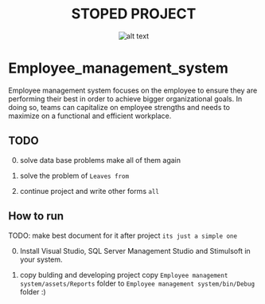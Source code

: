 <center>

# STOPED PROJECT


![alt text](https://www.seekpng.com/png/full/925-9253336_page-under-construction-stop-sign.png)

</center>

# Employee_management_system

Employee management system focuses on the employee to ensure they are performing their best in order to achieve bigger organizational goals. In doing so, teams can capitalize on employee strengths and needs to maximize on a functional and efficient workplace.

## TODO

0. solve data base problems make all of them again

1. solve the problem of `Leaves from`

2. continue project and write other forms `all`



## How to run

TODO: make best document for it after project `its just a simple one`

0. Install Visual Studio, SQL Server Management Studio and Stimulsoft in your system.

1. copy bulding and developing project copy `Employee management system/assets/Reports` folder to `Employee management system/bin/Debug` folder :)
